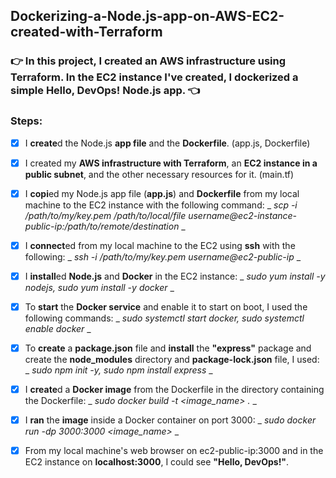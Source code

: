 ## Dockerizing-a-Node.js-app-on-AWS-EC2-created-with-Terraform

### :point_right: **In this project, I created an AWS infrastructure using Terraform. In the EC2 instance I've created, I dockerized a simple Hello, DevOps! Node.js app.** :point_left:

### **Steps:**

- [x] I **create**d the Node.js **app file** and the **Dockerfile**. (app.js, Dockerfile)
      
- [x] I created my **AWS infrastructure with Terraform**, an **EC2 instance in a public subnet**, and the other necessary resources for it. (main.tf)
      
- [x] I **copi**ed my Node.js app file (**app.js**) and **Dockerfile** from my local machine to the EC2 instance with the following command: _ _scp -i /path/to/my/key.pem /path/to/local/file username@ec2-instance-public-ip:/path/to/remote/destination_ _
      
- [x] I **connect**ed from my local machine to the EC2 using **ssh** with the following: _ _ssh -i /path/to/my/key.pem username@ec2-public-ip_ _
      
- [x] I **install**ed **Node.js** and **Docker** in the EC2 instance: _ _sudo yum install -y nodejs, sudo yum install -y docker_ _
      
- [x] To **start** the **Docker service** and enable it to start on boot, I used the following commands: _ _sudo systemctl start docker, sudo systemctl enable docker_ _
      
- [x] To **create** a **package.json** file and **install** the **"express"** package and create the **node_modules** directory and **package-lock.json** file, I used: _ _sudo npm init -y, sudo npm install express_ _
      
- [x] I **create**d a **Docker image** from the Dockerfile in the directory containing the Dockerfile: _ _sudo docker build -t <image_name> ._ _
      
- [x] I **ran** the **image** inside a Docker container on port 3000: _ _sudo docker run -dp 3000:3000 <image_name>_ _
      
- [x] From my local machine's web browser on ec2-public-ip:3000 and in the EC2 instance on **localhost:3000**, I could see **"Hello, DevOps!"**.
